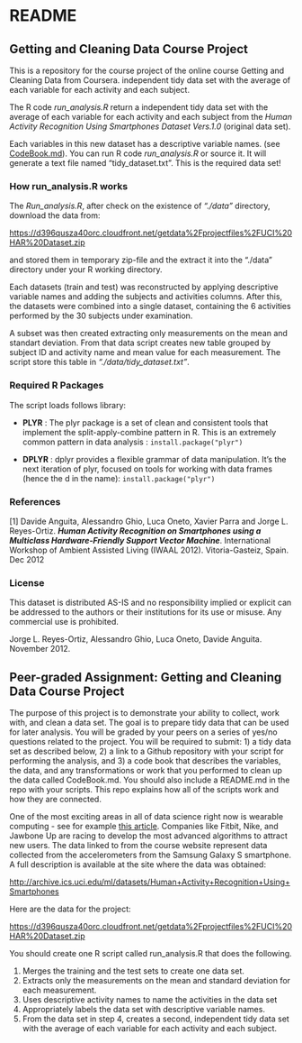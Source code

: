 README
================

## Getting and Cleaning Data Course Project

This is a repository for the course project of the online course Getting
and Cleaning Data from Coursera. independent tidy data set with the
average of each variable for each activity and each subject.

The R code *run\_analysis.R* return a independent tidy data set with the
average of each variable for each activity and each subject from the
*Human Activity Recognition Using Smartphones Dataset Vers.1.0*
(original data set).

Each variables in this new dataset has a descriptive variable names.
(see [CodeBook.md](CodeBook.md)). You can run R code *run\_analysis.R* or source it. It
will generate a text file named “tidy\_dataset.txt”. This is the
required data set\!

### How run\_analysis.R works
The *Run\_analysis.R*, after check on the existence of *“./data”*
directory, download the data
from:

<https://d396qusza40orc.cloudfront.net/getdata%2Fprojectfiles%2FUCI%20HAR%20Dataset.zip>

and stored them in temporary zip-file and the extract it into the
“./data” directory under your R working directory.

Each datasets (train and test) was reconstructed by applying descriptive
variable names and adding the subjects and activities columns. After
this, the datasets were combined into a single dataset, containing the 6
activities performed by the 30 subjects under examination.

A subset was then created extracting only measurements on the mean and
standart deviation. From that data script creates new table grouped by
subject ID and activity name and mean value for each measurement. The
script store this table in *“./data/tidy\_dataset.txt”*.

### Required R Packages
The script loads follows library: 

  * **PLYR** : The plyr package is a set of clean and consistent tools that implement the split-apply-combine
pattern in R. This is an extremely common pattern in data analysis : `install.package("plyr")`
  

  * **DPLYR** : dplyr provides a flexible grammar of data manipulation. It’s the next iteration of plyr, focused on tools for working with data frames (hence the d in the name): `install.package("plyr")`

### References
[1] Davide Anguita, Alessandro Ghio, Luca Oneto, Xavier Parra and
Jorge L. Reyes-Ortiz. **_Human Activity Recognition on Smartphones using a
Multiclass Hardware-Friendly Support Vector Machine_**. International
Workshop of Ambient Assisted Living (IWAAL 2012). Vitoria-Gasteiz,
Spain. Dec 2012

### License
This dataset is distributed AS-IS and no responsibility implied or
explicit can be addressed to the authors or their institutions for its
use or misuse. Any commercial use is prohibited.

Jorge L. Reyes-Ortiz, Alessandro Ghio, Luca Oneto, Davide Anguita.
November 2012.



## Peer-graded Assignment: Getting and Cleaning Data Course Project

The purpose of this project is to demonstrate your ability to collect,
work with, and clean a data set. The goal is to prepare tidy data that
can be used for later analysis. You will be graded by your peers on a
series of yes/no questions related to the project. You will be required
to submit: 1) a tidy data set as described below, 2) a link to a Github
repository with your script for performing the analysis, and 3) a code
book that describes the variables, the data, and any transformations or
work that you performed to clean up the data called CodeBook.md. You
should also include a README.md in the repo with your scripts. This repo
explains how all of the scripts work and how they are connected.

One of the most exciting areas in all of data science right now is
wearable computing - see for example [this
article](http://www.insideactivitytracking.com/data-science-activity-tracking-and-the-battle-for-the-worlds-top-sports-brand/).
Companies like Fitbit, Nike, and Jawbone Up are racing to develop the
most advanced algorithms to attract new users. The data linked to from
the course website represent data collected from the accelerometers from
the Samsung Galaxy S smartphone. A full description is available at the
site where the data was
obtained:

<http://archive.ics.uci.edu/ml/datasets/Human+Activity+Recognition+Using+Smartphones>

Here are the data for the
project:

<https://d396qusza40orc.cloudfront.net/getdata%2Fprojectfiles%2FUCI%20HAR%20Dataset.zip>

You should create one R script called run\_analysis.R that does the
following.

1.  Merges the training and the test sets to create one data set.
2.  Extracts only the measurements on the mean and standard deviation
    for each measurement.
3.  Uses descriptive activity names to name the activities in the data
    set
4.  Appropriately labels the data set with descriptive variable names.
5.  From the data set in step 4, creates a second, independent tidy data
    set with the average of each variable for each activity and each
    subject.
